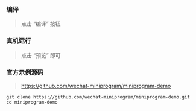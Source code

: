 ### 编译
> 点击 “编译” 按钮 

### 真机运行
> 点击 “预览” 即可

### 官方示例源码
> https://github.com/wechat-miniprogram/miniprogram-demo
```
git clone https://github.com/wechat-miniprogram/miniprogram-demo.git
cd miniprogram-demo
```